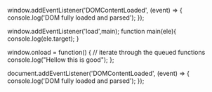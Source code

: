 
window.addEventListener('DOMContentLoaded', (event) => {
        console.log('DOM fully loaded and parsed');
});


window.addEventListener('load',main);
function main(ele){
    console.log(ele.target);
}

window.onload = function() { // iterate through the queued functions
    console.log("Hellow this is good");
};


document.addEventListener('DOMContentLoaded', (event) => {
    console.log('DOM fully loaded and parsed');
});